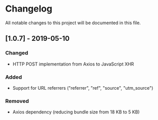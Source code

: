 # Changelog

All notable changes to this project will be documented in this file.

## [1.0.7] - 2019-05-10

### Changed

- HTTP POST implementation from Axios to JavaScript XHR

### Added

- Support for URL referrers ("referrer", "ref", "source", "utm_source")

### Removed

- Axios dependency (reducing bundle size from 18 KB to 5 KB)

